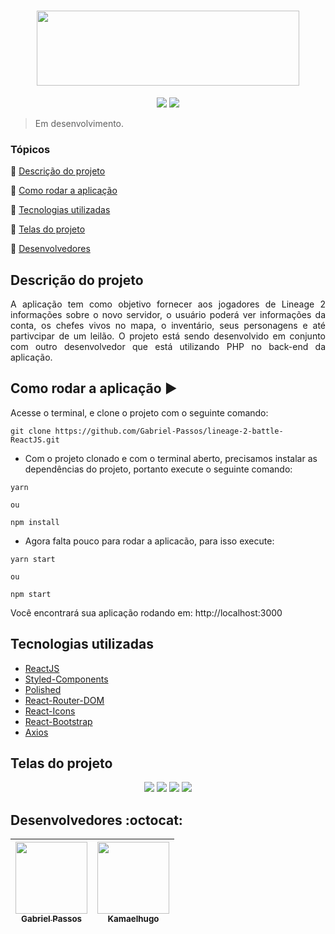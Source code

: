 <h1 align="center" >
  <img height="120px" width="420px" src="https://user-images.githubusercontent.com/43184223/88833128-2beec280-d1a8-11ea-9688-5230f8ae73e0.png">
</h1>

<p align="center">
  <a href="https://reactjs.org/"><img src="https://img.shields.io/static/v1?label=react&message=16.13.1&color=blue&style=for-the-badge"/><a/>
  <a href="https://reactrouter.com/"><img src="https://img.shields.io/static/v1?label=react-router-dom&message=5.2.0&color=blue&style=for-the-badge"/><a/>
</p>
  
> Em desenvolvimento.

### Tópicos 

:small_blue_diamond: [Descrição do projeto](#descrição-do-projeto)

:small_blue_diamond: [Como rodar a aplicação](#como-rodar-a-aplicação-arrow_forward)

:small_blue_diamond: [Tecnologias utilizadas](#tecnologias-utilizadas)

:small_blue_diamond: [Telas do projeto](#telas-do-projeto)

:small_blue_diamond: [Desenvolvedores](#desenvolvedores-octocat)

## Descrição do projeto

<p align="justify">
  A aplicação tem como objetivo fornecer aos jogadores de Lineage 2 informações sobre o novo servidor, o usuário poderá ver informações da conta, os chefes vivos no mapa, o inventário,
  seus personagens e até partivcipar de um leilão.
  O projeto está sendo desenvolvido em conjunto com outro desenvolvedor que está utilizando PHP no back-end da aplicação.
</p>


## Como rodar a aplicação :arrow_forward:

Acesse o terminal, e clone o projeto com o seguinte comando: 

```
git clone https://github.com/Gabriel-Passos/lineage-2-battle-ReactJS.git
```

- Com o projeto clonado e com o terminal aberto, precisamos instalar as dependências do projeto, portanto execute o seguinte comando:

```
yarn 

ou 

npm install
```

- Agora falta pouco para rodar a aplicacão, para isso execute: 

```
yarn start

ou

npm start
```

Você encontrará sua aplicação rodando em: http://localhost:3000

## Tecnologias utilizadas

- [ReactJS](https://reactjs.org/docs/)
- [Styled-Components](https://styled-components.com/docs)
- [Polished]()
- [React-Router-DOM](https://reacttraining.com/react-router/web/guides/quick-start)
- [React-Icons]()
- [React-Bootstrap]()
- [Axios]()

## Telas do projeto 

<p align="center"> 
  <img src="https://user-images.githubusercontent.com/43184223/88833850-53925a80-d1a9-11ea-98b1-096a708a839c.png">
  <img src="https://user-images.githubusercontent.com/43184223/88833945-79b7fa80-d1a9-11ea-8271-402dd53fb2b7.png">
  <img src="https://user-images.githubusercontent.com/43184223/88833971-84728f80-d1a9-11ea-9c10-b1a2be420d12.png">
  <img src="https://user-images.githubusercontent.com/43184223/88833994-8ccaca80-d1a9-11ea-986e-659fdf9ef467.png">
</p>

## Desenvolvedores :octocat:

| [<img src="https://avatars3.githubusercontent.com/u/43184223?s=460&u=50810abc34900ea6134a9bd0b8a04e2c8640ddc4&v=4" width=115><br><sub>Gabriel Passos</sub>](https://github.com/Gabriel-Passos) |  [<img src="https://avatars3.githubusercontent.com/u/54385355?s=460&v=4" width=115><br><sub>Kamaelhugo</sub>](https://github.com/kamaelhugo) |
| :---: | :---: 
